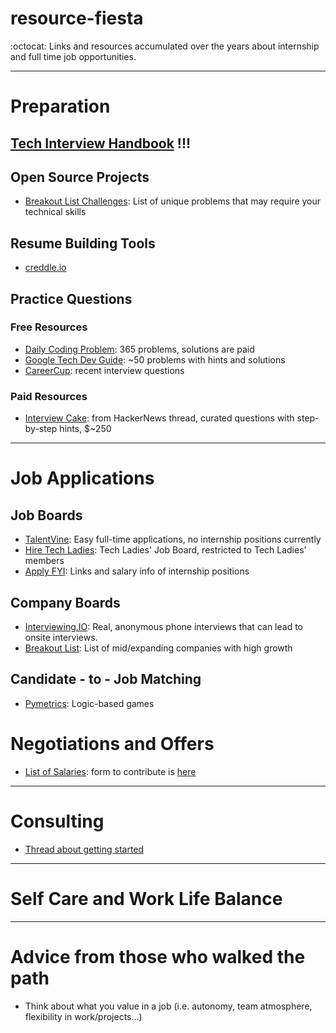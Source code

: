 # resource-fiesta
:octocat: Links and resources accumulated over the years about internship and full time job opportunities. 

***

# Preparation

## [Tech Interview Handbook](https://github.com/yangshun/tech-interview-handbook) !!!

## Open Source Projects
- [Breakout List Challenges](https://breakoutlist.com/breakout-challenges/): List of unique problems that may require your technical skills

## Resume Building Tools
- [creddle.io](http://creddle.io/)

## Practice Questions

### Free Resources
- [Daily Coding Problem](https://www.dailycodingproblem.com): 365 problems, solutions are paid
- [Google Tech Dev Guide](https://techdevguide.withgoogle.com/): ~50 problems with hints and solutions
- [CareerCup](https://www.careercup.com/): recent interview questions

### Paid Resources
- [Interview Cake](https://www.interviewcake.com/): from HackerNews thread, curated questions with step-by-step hints, $~250


***

# Job Applications

## Job Boards
- [TalentVine](https://www.talentvine.io/?ref=dailycodingproblem): Easy full-time applications, no internship positions currently
- [Hire Tech Ladies](https://www.hiretechladies.com/jobs): Tech Ladies' Job Board, restricted to Tech Ladies' members
- [Apply FYI](https://apply.fyi/): Links and salary info of internship positions

## Company Boards
- [Interviewing.IO](https://interviewing.io/): Real, anonymous phone interviews that can lead to onsite interviews.
- [Breakout List](https://breakoutlist.com/): List of mid/expanding companies with high growth

## Candidate - to - Job Matching
- [Pymetrics](https://www.pymetrics.com/employers/): Logic-based games

# Negotiations and Offers
- [List of Salaries](https://docs.google.com/spreadsheets/d/1Km9bsx0SWPDiOPMYvremSDujyS5sF0ZQvbxr5S52wSA/edit#gid=1649958221): form to contribute is [here](https://goo.gl/forms/iJAdQfrswCN5nrWI3)

***

# Consulting
- [Thread about getting started](https://news.ycombinator.com/item?id=19455224)

***

# Self Care and Work Life Balance

***

# Advice from those who walked the path
- Think about what you value in a job (i.e. autonomy, team atmosphere, flexibility in work/projects...) 

